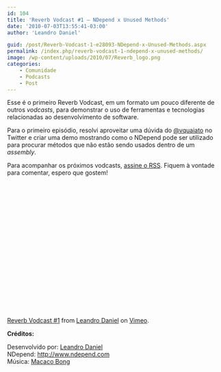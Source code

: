 ```yaml
---
id: 104
title: 'Reverb Vodcast #1 – NDepend x Unused Methods'
date: '2010-07-03T13:55:41-03:00'
author: 'Leandro Daniel'

guid: /post/Reverb-Vodcast-1-e28093-NDepend-x-Unused-Methods.aspx
permalink: /index.php/reverb-vodcast-1-ndepend-x-unused-methods/
image: /wp-content/uploads/2010/07/Reverb_logo.png
categories:
    - Comunidade
    - Podcasts
    - Post
---
```


Esse é o primeiro Reverb Vodcast, em um formato um pouco diferente de outros *vodcasts*, para demonstrar o uso de ferramentas e tecnologias relacionadas ao desenvolvimento de software.

Para o primeiro episódio, resolvi aproveitar uma dúvida do [@vquaiato](http://twitter.com/vquaiato) no Twitter e criar uma demo mostrando como o NDepend pode ser utilizado para procurar métodos que não estão sendo usados dentro de um *assembly*.

Para acompanhar os próximos vodcasts, [assine o RSS](http://vimeo.com/channels/118112/videos/rss). Fiquem à vontade para comentar, espero que gostem!

<object classid="clsid:d27cdb6e-ae6d-11cf-96b8-444553540000" codebase="http://download.macromedia.com/pub/shockwave/cabs/flash/swflash.cab#version=6,0,40,0" height="300" width="400"><param name="allowfullscreen" value="true"></param><param name="allowscriptaccess" value="always"></param><param name="src" value="http://vimeo.com/moogaloop.swf?clip_id=13050668&server=vimeo.com&show_title=1&show_byline=1&show_portrait=0&color=&fullscreen=1"></param><embed allowfullscreen="true" allowscriptaccess="always" height="300" src="http://vimeo.com/moogaloop.swf?clip_id=13050668&server=vimeo.com&show_title=1&show_byline=1&show_portrait=0&color=&fullscreen=1" type="application/x-shockwave-flash" width="400"></embed></object>

[Reverb Vodcast #1](http://vimeo.com/13050668) from [Leandro Daniel](http://vimeo.com/user3637385) on [Vimeo](http://vimeo.com).

 **Créditos:**

Desenvolvido por: [Leandro Daniel](http://www.leandrodaniel.com)  
NDepend: <http://www.ndepend.com>  
Música: [Macaco Bong](http://myspace.com/macacobong)